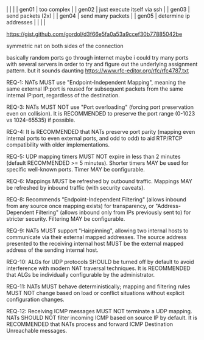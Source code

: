 |       |                             |
| gen01 | too complex                 |
| gen02 | just execute itself via ssh |
| gen03 | send packets (2x)           |
| gen04 | send many packets           |
| gen05 | determine ip addresses      |
|       |                             |

https://gist.github.com/gordol/d3f66e5fa0a53a9ccef30b77885042be


symmetric nat on both sides of the connection

basically random ports go through internet
maybe i could try many ports with several servers in order to
try and figure out the underlying assignment pattern. but it
sounds daunting
https://www.rfc-editor.org/rfc/rfc4787.txt

REQ-1: NATs MUST use "Endpoint-Independent Mapping", meaning the same external IP:port is reused for subsequent packets from the same internal IP:port, regardless of the destination.

REQ-3: NATs MUST NOT use "Port overloading" (forcing port preservation even on collision). It is RECOMMENDED to preserve the port range (0-1023 vs 1024-65535) if possible.

REQ-4: It is RECOMMENDED that NATs preserve port parity (mapping even internal ports to even external ports, and odd to odd) to aid RTP/RTCP compatibility with older implementations.

REQ-5: UDP mapping timers MUST NOT expire in less than 2 minutes (default RECOMMENDED >= 5 minutes). Shorter timers MAY be used for specific well-known ports. Timer MAY be configurable.

REQ-6: Mappings MUST be refreshed by outbound traffic. Mappings MAY be refreshed by inbound traffic (with security caveats).

REQ-8: Recommends "Endpoint-Independent Filtering" (allows inbound from any source once mapping exists) for transparency, or "Address-Dependent Filtering" (allows inbound only from IPs previously sent to) for stricter security. Filtering MAY be configurable.


REQ-9: NATs MUST support "Hairpinning", allowing two internal hosts to communicate via their external mapped addresses. The source address presented to the receiving internal host MUST be the external mapped address of the sending internal host.

REQ-10: ALGs for UDP protocols SHOULD be turned off by default to avoid interference with modern NAT traversal techniques. It is RECOMMENDED that ALGs be individually configurable by the administrator.

REQ-11: NATs MUST behave deterministically; mapping and filtering rules MUST NOT change based on load or conflict situations without explicit configuration changes.

REQ-12: Receiving ICMP messages MUST NOT terminate a UDP mapping. NATs SHOULD NOT filter incoming ICMP based on source IP by default. It is RECOMMENDED that NATs process and forward ICMP Destination Unreachable messages.

